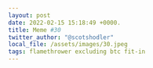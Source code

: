 ```yaml
---
layout: post
date: 2022-02-15 15:18:49 +0000.
title: Meme #30
twitter_author: "@scotshodler"
local_file: /assets/images/30.jpeg
tags: flamethrower excluding btc fit-in 
---
```

